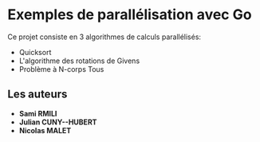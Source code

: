 # Exemples de parallélisation avec Go
Ce projet consiste en 3 algorithmes de calculs parallélisés:
  - Quicksort
  - L'algorithme des rotations de Givens
  - Problème à N-corps
Tous 
## Les auteurs
* **Sami RMILI** 
* **Julian CUNY--HUBERT** 
* **Nicolas MALET** 
